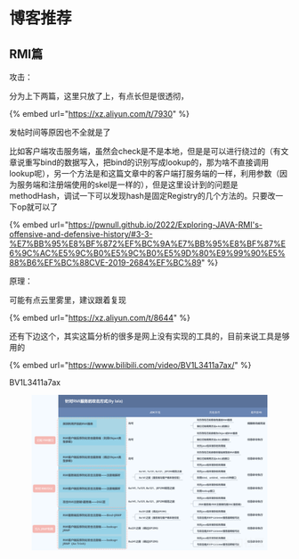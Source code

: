 # 博客推荐

## RMI篇

攻击：

分为上下两篇，这里只放了上，有点长但是很透彻，

{% embed url="https://xz.aliyun.com/t/7930" %}

发帖时间等原因也不全就是了

比如客户端攻击服务端，虽然会check是不是本地，但是是可以进行绕过的（有文章说重写bind的数据写入，把bind的识别写成lookup的，那为啥不直接调用lookup呢），另一个方法是和这篇文章中的客户端打服务端的一样，利用参数（因为服务端和注册端使用的skel是一样的），但是这里设计到的问题是methodHash，调试一下可以发现hash是固定Registry的几个方法的。只要改一下op就可以了

{% embed url="https://pwnull.github.io/2022/Exploring-JAVA-RMI's-offensive-and-defensive-history/#3-3-%E7%BB%95%E8%BF%872%EF%BC%9A%E7%BB%95%E8%BF%87%E6%9C%AC%E5%9C%B0%E5%9C%B0%E5%9D%80%E9%99%90%E5%88%B6%EF%BC%88CVE-2019-2684%EF%BC%89" %}

原理：

可能有点云里雾里，建议跟着复现

{% embed url="https://xz.aliyun.com/t/8644" %}

还有下边这个，其实这篇分析的很多是网上没有实现的工具的，目前来说工具是够用的

{% embed url="https://www.bilibili.com/video/BV1L3411a7ax/" %}

BV1L3411a7ax



<figure><img src=".gitbook/assets/图片.png" alt=""><figcaption></figcaption></figure>
